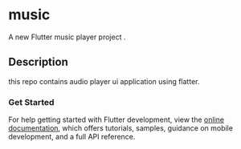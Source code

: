 # music

A new Flutter  music player project .


## Description

this repo contains audio player ui application using flatter.


### Get Started

For help getting started with Flutter development, view the
[online documentation](https://docs.flutter.dev/), which offers tutorials,
samples, guidance on mobile development, and a full API reference.
